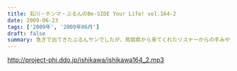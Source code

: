 ```yaml
---
title: 石川・ホンマ・ぶるんのBe-SIDE Your Life! vol.164-2
date: 2009-06-23
tags: ['2009年', '2009年06月']
draft: false
summary: 急ぎで出てきたぶるんサンでしたが、鳥取県から来てくれたリスナーからの手みやげを広げての収録となりました。１００人以上は三田の「クロワッサン」には訪れているのではないでしょうか。NAMAE
---
```


http://project-phi.ddo.jp/ishikawa/ishikawa164_2.mp3
